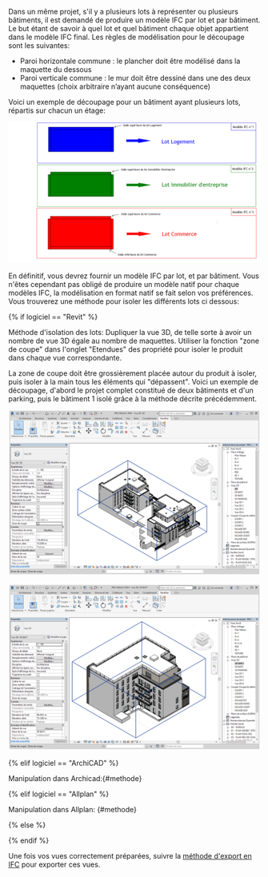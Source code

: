 Dans un même projet, s'il y a plusieurs lots à représenter ou plusieurs bâtiments, il est demandé de produire un modèle IFC par lot et par bâtiment. Le but étant de savoir à quel lot et quel bâtiment chaque objet appartient dans le modèle IFC final. Les règles de modélisation pour le découpage sont les suivantes: 

* Paroi horizontale commune : le plancher doit être modélisé dans la maquette du dessous
* Paroi verticale commune : le mur doit être dessiné dans une des deux maquettes (choix arbitraire n’ayant aucune conséquence)

Voici un exemple de découpage pour un bâtiment ayant plusieurs lots, répartis sur chacun un étage:

![decoupageRevitSchema3](/templates/procedures/decoupage-images/decoupageRevitSchema3.png)

En définitif, vous devrez fournir un modèle IFC par lot, et par bâtiment. Vous n'êtes cependant pas obligé de produire un modèle natif pour chaque modèles IFC, la modélisation en format natif se fait selon vos préférences. Vous trouverez une méthode pour isoler les différents lots ci dessous:

{% if logiciel == "Revit" %}

Méthode d'isolation des lots:
Dupliquer la vue 3D, de telle sorte à avoir un nombre de vue 3D égale au nombre de maquettes.
Utiliser la fonction "zone de coupe" dans l'onglet "Etendues" des propriété pour isoler le produit dans chaque vue correspondante.

La zone de coupe doit être grossièrement placée autour du produit à isoler, puis isoler à la main tous les éléments qui "dépassent".
Voici un exemple de découpage, d'abord le projet complet constitué de deux bâtiments et d'un parking, puis le bâtiment 1 isolé grâce à la méthode décrite précédemment.

![decoupageRevit2](/templates/procedures/decoupage-images/decoupageRevit2.PNG)

![decoupageRevit](/templates/procedures/decoupage-images/decoupageRevit.PNG)

{% elif logiciel == "ArchiCAD" %}

Manipulation dans Archicad:{#methode}

{% elif logiciel == "Allplan" %}

Manipulation dans Allplan: {#methode}

{% else %}

{% endif %}

Une fois vos vues correctement préparées, suivre la [méthode d'export en IFC](#export) pour exporter ces vues.